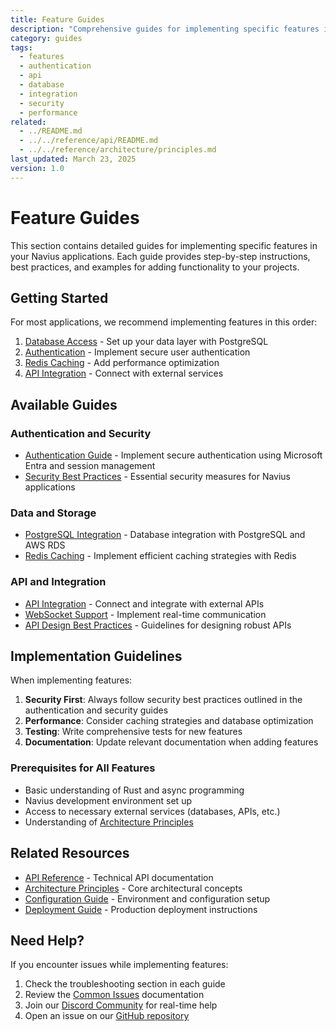 ```yaml
---
title: Feature Guides
description: "Comprehensive guides for implementing specific features in Navius applications, including authentication, database integration, API integration, and more"
category: guides
tags:
  - features
  - authentication
  - api
  - database
  - integration
  - security
  - performance
related:
  - ../README.md
  - ../../reference/api/README.md
  - ../../reference/architecture/principles.md
last_updated: March 23, 2025
version: 1.0
---
```


# Feature Guides

This section contains detailed guides for implementing specific features in your Navius applications. Each guide provides step-by-step instructions, best practices, and examples for adding functionality to your projects.

## Getting Started

For most applications, we recommend implementing features in this order:

1. [Database Access](postgresql-integration.md) - Set up your data layer with PostgreSQL
2. [Authentication](authentication.md) - Implement secure user authentication
3. [Redis Caching](caching.md) - Add performance optimization
4. [API Integration](api-integration.md) - Connect with external services

## Available Guides

### Authentication and Security
- [Authentication Guide](authentication.md) - Implement secure authentication using Microsoft Entra and session management
- [Security Best Practices](security-best-practices.md) - Essential security measures for Navius applications

### Data and Storage
- [PostgreSQL Integration](postgresql-integration.md) - Database integration with PostgreSQL and AWS RDS
- [Redis Caching](caching.md) - Implement efficient caching strategies with Redis

### API and Integration
- [API Integration](api-integration.md) - Connect and integrate with external APIs
- [WebSocket Support](websocket-support.md) - Implement real-time communication
- [API Design Best Practices](api-design.md) - Guidelines for designing robust APIs

## Implementation Guidelines

When implementing features:

1. **Security First**: Always follow security best practices outlined in the authentication and security guides
2. **Performance**: Consider caching strategies and database optimization
3. **Testing**: Write comprehensive tests for new features
4. **Documentation**: Update relevant documentation when adding features

### Prerequisites for All Features
- Basic understanding of Rust and async programming
- Navius development environment set up
- Access to necessary external services (databases, APIs, etc.)
- Understanding of [Architecture Principles](../../reference/architecture/principles.md)

## Related Resources

- [API Reference](../../reference/api/README.md) - Technical API documentation
- [Architecture Principles](../../reference/architecture/principles.md) - Core architectural concepts
- [Configuration Guide](../../reference/configuration/environment-variables.md) - Environment and configuration setup
- [Deployment Guide](../deployment/production-deployment.md) - Production deployment instructions

## Need Help?

If you encounter issues while implementing features:

1. Check the troubleshooting section in each guide
2. Review the [Common Issues](../../reference/troubleshooting/common-issues.md) documentation
3. Join our [Discord Community](https://discord.gg/navius) for real-time help
4. Open an issue on our [GitHub repository](https://github.com/navius/navius) 